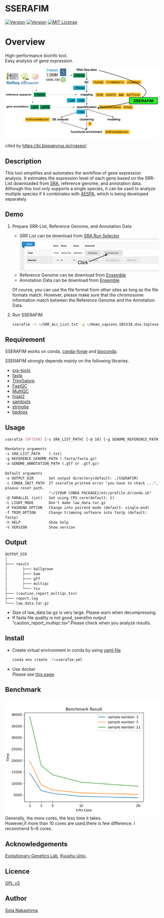 SSERAFIM
====
[![Version](https://img.shields.io/badge/stable-main-gree)](https://github.com/Sota-Nakashima/SSERAFIM)
[![Version](https://img.shields.io/badge/OS-Linux-gree)](https://github.com/Sota-Nakashima/SSERAFIM)
[![MIT License](http://img.shields.io/badge/license-GPL_v3-blue.svg?style=flat)](https://github.com/Sota-Nakashima/SSERAFIM/blob/main/LICENCE)
#  Overview
High-performance bioinfo tool.  
Easy analysis of gene expression.  

![img](https://github.com/Sota-Nakashima/SSERAFIM/blob/images/RNAseq.png)  

cited by https://bi.biopapyrus.jp/rnaseq/

## Description
This tool simplifies and automates the workflow of gene expression analysis.
It estimates the expression level of each gene based on the SRR-List downloaded from [SRA](https://www.ncbi.nlm.nih.gov/sra), reference genome, and annotation data.
Although this tool only supports a single species, it can be used to analyze multiple species if it combinates with [AESPA](https://github.com/Sota-Nakashima/AESPA), which is being developed separately.  

## Demo
1. Prepare SRR-List, Reference Genome, and Annotation Data  
   - SRR List can be download from [SRA Run Selector](https://0-www-ncbi-nlm-nih-gov.brum.beds.ac.uk/Traces/study/)  
   ![img](https://github.com/Sota-Nakashima/SSERAFIM/blob/images/SRR_LIST.png) 
   - Reference Genome can be download from [Ensemble](http://asia.ensembl.org/index.html)  
   - Annotation Data can be download from [Ensemble](http://asia.ensembl.org/index.html)

   Of course, you can use the file format from other sites as long as the file formats match. However, please make sure that the chromosome information match between the Reference Genome and the Annotation Data.

2. Run SSERAFIM
   ```bash:usage.sh
   sserafim -t ~/SRR_Acc_List.txt -g ~/Homo_sapiens.GRCh38.dna.toplevel.fa.gz　-a ~/Homo_sapiens.GRCh38.109.gtf.gz -@ 20
   ```
## Requirement
SSERAFIM works on conda, [conda-forge](https://github.com/conda-forge) and [bioconda](https://github.com/bioconda).  

SSERAFIM strongly depends mainly on the following libraries.  
* [sra-tools](https://github.com/ncbi/sra-tools)
* [fastp](https://github.com/OpenGene/fastp)
* [TrimGalore](https://github.com/FelixKrueger/TrimGalore)
* [FastQC](https://github.com/s-andrews/FastQC)
* [MultiQC](https://github.com/ewels/MultiQC)
* [hisat2](https://github.com/DaehwanKimLab/hisat2)
* [samtools](https://github.com/samtools/samtools)
* [stringtie](https://github.com/gpertea/stringtie)
* [bedops](https://github.com/bedops)
## Usage
```bash:usage.sh
sserafim [OPTION] [-s SRA_LIST_PATH] [-@ 10] [-g GENOME_REFERENCE_PATH] [-a GENOME_ANNOTATION_PATH]
```
```
Mandatory arguments
-s SRA_LIST_PATH    (.txt)                                         
-g REFERENCE_GENOME_PATH (.fasta/fasta.gz)                      
-a GENOME_ANNOTATION_PATH (.gtf or .gtf.gz) 

Default arguments
-o OUTPUT_DIR       Set output directory(default: ./SSERAFIM)
-c CONDA_INIT_PATH  If sserafim printed error "you have to check ...", please reset path.
                    "~/{YOUR CONDA PACKAGE}/etc/profile.d/conda.sh"
-@ PARALLEL (int)   Set using CPU core(default: 1)
-L LIGHT_MODE       Don't make law_data.tar.gz
-P PAIREND_OPTION   Change into pairend mode (default: single-end)
-f TRIM_OPTION      Change trimming software into fastp (default: fastp)
-h HELP             Show help                 
-V VERSION          Show version
```

## Output
```
OUTPUT_DIR
│
├─── result
│       ├─── ballgrown
│       ├─── bam
│       ├─── gff
│       ├─── multiqc
│       └─── tsv
├─── (caution_report_multiqc.tsv)
├─── report.log
└─── law_data.tar.gz 
```
* Size of law_data.tar.gz is very large. Please warn when decompressing.
* If fasta file quality is not good, sserafim output "caution_report_multiqc.tsv".Please check when you analyze results.
## Install
* Create virtual environment in conda by using [yaml file](https://github.com/Sota-Nakashima/SSERAFIM/blob/main/sserafim.yml)
  ```bash:sserafim_install.sh
  conda env create -f=sserafim.yml
  ```
   
* Use docker  
  Please see [this page](https://github.com/Sota-Nakashima/Docker).

## Benchmark
![img](https://github.com/Sota-Nakashima/SSERAFIM/blob/images/benchmark.png)  
Generally, the more cores, the less time it takes.  
However,if more than 10 cores are used,there is few difference. I recommend 5~8 cores. 
## Acknowledgements
[Evolutionary Genetics Lab](http://www.biology.kyushu-u.ac.jp/~kteshima/), [Kyushu Univ.](https://www.kyushu-u.ac.jp/en/)
## Licence

[GPL v3](https://github.com/Sota-Nakashima/SSERAFIM/blob/main/LICENCE)

## Author

[Sota Nakashima](https://github.com/Sota-Nakashima)
